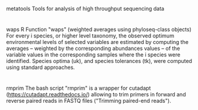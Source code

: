 metatools
Tools for analysis of high throughput sequencing data  

#
waps
R Function "waps" (weighted averages using phyloseq-class objects)  
For every i species, or higher level taxonomy, the observed optimum environmental levels of selected variables are estimated by computing the averages – weighted by the corresponding abundances values – of the variable values in the corresponding samples where the i species were identified. Species optima (uk), and species tolerances (tk), were computed using standard approaches.

#
rmprim
The bash script "rmprim" is a wrapper for cutadapt (https://cutadapt.readthedocs.io/) allowing to trim primers in forward and reverse paired reads in FASTQ files ("Trimming paired-end reads").

